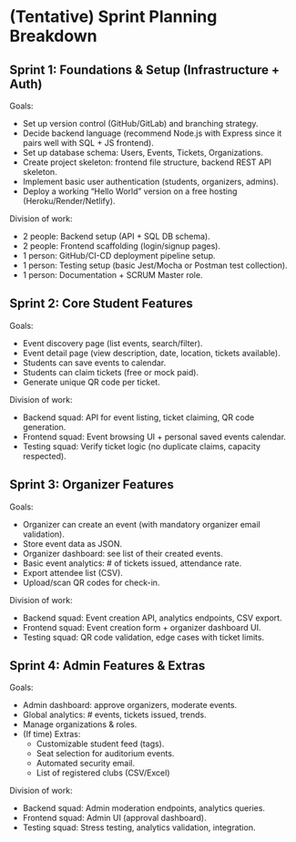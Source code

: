 (Tentative) Sprint Planning Breakdown
=========================

Sprint 1: Foundations & Setup (Infrastructure + Auth)
-----------------------------------------------------
Goals:
- Set up version control (GitHub/GitLab) and branching strategy.
- Decide backend language (recommend Node.js with Express since it pairs well with SQL + JS frontend).
- Set up database schema: Users, Events, Tickets, Organizations.
- Create project skeleton: frontend file structure, backend REST API skeleton.
- Implement basic user authentication (students, organizers, admins).
- Deploy a working “Hello World” version on a free hosting (Heroku/Render/Netlify).

Division of work:
- 2 people: Backend setup (API + SQL DB schema).
- 2 people: Frontend scaffolding (login/signup pages).
- 1 person: GitHub/CI-CD deployment pipeline setup.
- 1 person: Testing setup (basic Jest/Mocha or Postman test collection).
- 1 person: Documentation + SCRUM Master role.

Sprint 2: Core Student Features
-------------------------------
Goals:
- Event discovery page (list events, search/filter).
- Event detail page (view description, date, location, tickets available).
- Students can save events to calendar.
- Students can claim tickets (free or mock paid).
- Generate unique QR code per ticket.

Division of work:
- Backend squad: API for event listing, ticket claiming, QR code generation.
- Frontend squad: Event browsing UI + personal saved events calendar.
- Testing squad: Verify ticket logic (no duplicate claims, capacity respected).

Sprint 3: Organizer Features
----------------------------
Goals:
- Organizer can create an event (with mandatory organizer email validation).
- Store event data as JSON.
- Organizer dashboard: see list of their created events.
- Basic event analytics: # of tickets issued, attendance rate.
- Export attendee list (CSV).
- Upload/scan QR codes for check-in.

Division of work:
- Backend squad: Event creation API, analytics endpoints, CSV export.
- Frontend squad: Event creation form + organizer dashboard UI.
- Testing squad: QR code validation, edge cases with ticket limits.

Sprint 4: Admin Features & Extras
--------------------------------
Goals:
- Admin dashboard: approve organizers, moderate events.
- Global analytics: # events, tickets issued, trends.
- Manage organizations & roles.
- (If time) Extras:
  * Customizable student feed (tags).
  * Seat selection for auditorium events.
  * Automated security email.
  * List of registered clubs (CSV/Excel)

Division of work:
- Backend squad: Admin moderation endpoints, analytics queries.
- Frontend squad: Admin UI (approval dashboard).
- Testing squad: Stress testing, analytics validation, integration.

